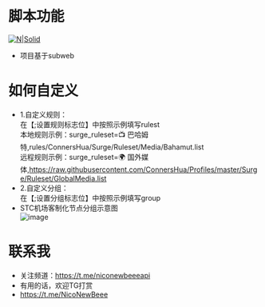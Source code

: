 # 脚本功能

[![N|Solid](https://cldup.com/dTxpPi9lDf.thumb.png)](https://nodesource.com/products/nsolid)




  - 项目基于subweb

 

# 如何自定义
  - 1.自定义规则： <br/>
    在【;设置规则标志位】中按照示例填写rulest <br/>
    本地规则示例：surge_ruleset=📺 巴哈姆特,rules/ConnersHua/Surge/Ruleset/Media/Bahamut.list <br/>
    远程规则示例：surge_ruleset=🌍 国外媒体,https://raw.githubusercontent.com/ConnersHua/Profiles/master/Surge/Ruleset/GlobalMedia.list<br/>
  - 2.自定义分组： <br/>
    在【;设置分组标志位】中按照示例填写group <br/>
  - STC机场客制化节点分组示意图<br/>
  ![image](https://github.com/lzdnico/SSRClash/blob/newapi/images/example.png) <br/>



# 联系我
   - 关注频道：https://t.me/niconewbeeeapi
   - 有用的话，欢迎TG打赏
   - https://t.me/NicoNewBeee


[//]: # (These are reference links used in the body of this note and get stripped out when the markdown processor does its job. There is no need to format nicely because it shouldn't be seen. Thanks SO - http://stackoverflow.com/questions/4823468/store-comments-in-markdown-syntax)


   [dill]: <https://github.com/joemccann/dillinger>
   [git-repo-url]: <https://github.com/joemccann/dillinger.git>
   [john gruber]: <http://daringfireball.net>
   [df1]: <http://daringfireball.net/projects/markdown/>
   [markdown-it]: <https://github.com/markdown-it/markdown-it>
   [Ace Editor]: <http://ace.ajax.org>
   [node.js]: <http://nodejs.org>
   [Twitter Bootstrap]: <http://twitter.github.com/bootstrap/>
   [jQuery]: <http://jquery.com>
   [@tjholowaychuk]: <http://twitter.com/tjholowaychuk>
   [express]: <http://expressjs.com>
   [AngularJS]: <http://angularjs.org>
   [Gulp]: <http://gulpjs.com>

   [PlDb]: <https://github.com/joemccann/dillinger/tree/master/plugins/dropbox/README.md>
   [PlGh]: <https://github.com/joemccann/dillinger/tree/master/plugins/github/README.md>
   [PlGd]: <https://github.com/joemccann/dillinger/tree/master/plugins/googledrive/README.md>
   [PlOd]: <https://github.com/joemccann/dillinger/tree/master/plugins/onedrive/README.md>
   [PlMe]: <https://github.com/joemccann/dillinger/tree/master/plugins/medium/README.md>
   [PlGa]: <https://github.com/RahulHP/dillinger/blob/master/plugins/googleanalytics/README.md>

